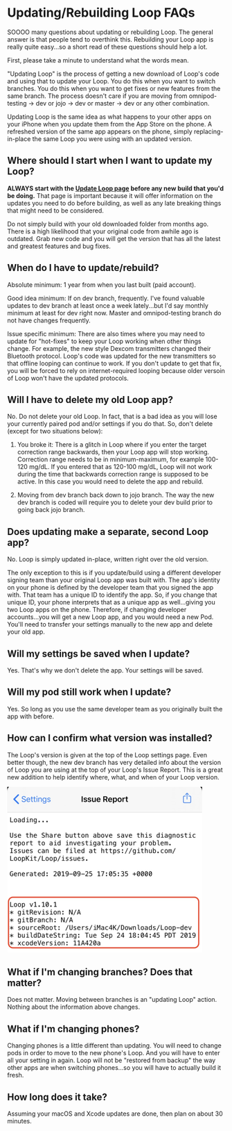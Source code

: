 # Updating/Rebuilding Loop FAQs

SOOOO many questions about updating or rebuilding Loop. The general answer is that people tend to overthink this. Rebuilding your Loop app is really quite easy...so a short read of these questions should help a lot.

First, please take a minute to understand what the words mean.

"Updating Loop" is the process of getting a new download of Loop's code and using that to update your Loop. You do this when you want to switch branches. You do this when you want to get fixes or new features from the same branch. The process doesn't care if you are moving from omnipod-testing -> dev or jojo -> dev or master -> dev or any other combination.

Updating Loop is the same idea as what happens to your other apps on your iPhone when you update them from the App Store on the phone. A refreshed version of the same app appears on the phone, simply replacing-in-place the same Loop you were using with an updated version.

## Where should I start when I want to update my Loop?

**ALWAYS start with the [Update Loop page](../build/updating.md) before any new build that you'd be doing.** That page is important because it will offer information on the updates you need to do before building, as well as any late breaking things that might need to be considered.

Do not simply build with your old downloaded folder from months ago. There is a high likelihood that your original code from awhile ago is outdated. Grab new code and you will get the version that has all the latest and greatest features and bug fixes.

## When do I have to update/rebuild?

Absolute minimum: 1 year from when you last built (paid account).

Good idea minimum: If on dev branch, frequently. I've found valuable updates to dev branch at least once a week lately...but I'd say monthly minimum at least for dev right now. Master and omnipod-testing branch do not have changes frequently.

Issue specific minimum: There are also times where you may need to update for "hot-fixes" to keep your Loop working when other things change. For example, the new style Dexcom transmitters changed their Bluetooth protocol. Loop's code was updated for the new transmitters so that offline looping can continue to work. If you don't update to get that fix, you will be forced to rely on internet-required looping because older versoin of Loop won't have the updated protocols.

## Will I have to delete my old Loop app?

No. Do not delete your old Loop. In fact, that is a bad idea as you will lose your currently paired pod and/or settings if you do that. So, don't delete (except for two situations below):

1. You broke it: There is a glitch in Loop where if you enter the target correction range backwards, then your Loop app will stop working. Correction range needs to be in minimum-maximum, for example 100-120 mg/dL. If you entered that as 120-100 mg/dL, Loop will not work during the time that backwards correction range is supposed to be active. In this case you would need to delete the app and rebuild.

2. Moving from dev branch back down to jojo branch. The way the new dev branch is coded will require you to delete your dev build prior to going back jojo branch.

## Does updating make a separate, second Loop app?

No. Loop is simply updated in-place, written right over the old version.

The only exception to this is if you update/build using a different developer signing team than your original Loop app was built with. The app's identity on your phone is defined by the developer team that you signed the app with. That team has a unique ID to identify the app. So, if you change that unique ID, your phone interprets that as a unique app as well...giving you two Loop apps on the phone. Therefore, if changing developer accounts...you will get a new Loop app, and you would need a new Pod. You'll need to transfer your settings manually to the new app and delete your old app.

## Will my settings be saved when I update?

Yes. That's why we don't delete the app. Your settings will be saved.

## Will my pod still work when I update?

Yes. So long as you use the same developer team as you originally built the app with before.

## How can I confirm what version was installed?

The Loop's version is given at the top of the Loop settings page. Even better though, the new dev branch has very detailed info about the version of Loop you are using at the top of your Loop's Issue Report. This is a great new addition to help identify where, what, and when of your Loop version.

![img/loop-version.jpg](img/loop-version.jpg)

## What if I'm changing branches? Does that matter?

Does not matter. Moving between branches is an "updating Loop" action. Nothing about the information above changes.

## What if I'm changing phones?

Changing phones is a little different than updating. You will need to change pods in order to move to the new phone's Loop. And you will have to enter all your setting in again. Loop will not be "restored from backup" the way other apps are when switching phones...so you will have to actually build it fresh.

## How long does it take?

Assuming your macOS and Xcode updates are done, then plan on about 30 minutes.
